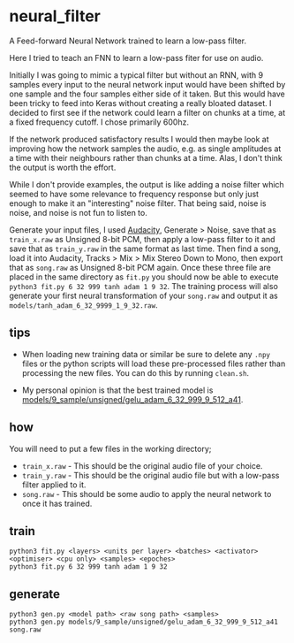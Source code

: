 # neural_filter
A Feed-forward Neural Network trained to learn a low-pass filter.

Here I tried to teach an FNN to learn a low-pass fiter for use on audio.

Initially I was going to mimic a typical filter but without an RNN, with 9 samples every input to the neural network input would have been shifted by one sample and the four samples either side of it taken. But this would have been tricky to feed into Keras without creating a really bloated dataset. I decided to first see if the network could learn a filter on chunks at a time, at a fixed frequency cutoff. I chose primarily 600hz.

If the network produced satisfactory results I would then maybe look at improving how the network samples the audio, e.g. as single amplitudes at a time with their neighbours rather than chunks at a time. Alas, I don't think the output is worth the effort.

While I don't provide examples, the output is like adding a noise filter which seemed to have some relevance to frequency response but only just enough to make it an "interesting" noise filter. That being said, noise is noise, and noise is not fun to listen to.

Generate your input files, I used [Audacity](https://www.audacityteam.org/), Generate > Noise, save that as `train_x.raw` as Unsigned 8-bit PCM, then apply a low-pass filter to it and save that as `train_y.raw` in the same format as last time. Then find a song, load it into Audacity, Tracks > Mix > Mix Stereo Down to Mono, then export that as `song.raw` as Unsigned 8-bit PCM again. Once these three file are placed in the same directory as `fit.py` you should now be able to execute `python3 fit.py 6 32 999 tanh adam 1 9 32`. The training process will also generate your first neural transformation of your `song.raw` and output it as `models/tanh_adam_6_32_9999_1_9_32.raw`.

## tips

- When loading new training data or similar be sure to delete any `.npy` files or the python scripts will load these pre-processed files rather than processing the new files. You can do this by running `clean.sh`.

- My personal opinion is that the best trained model is [models/9_sample/unsigned/gelu_adam_6_32_999_9_512_a41](models/9_sample/unsigned/gelu_adam_6_32_999_9_512_a41).

## how
You will need to put a few files in the working directory;
- `train_x.raw` - This should be the original audio file of your choice.
- `train_y.raw` - This should be the original audio file but with a low-pass filter applied to it.
- `song.raw` - This should be some audio to apply the neural network to once it has trained.

## train
`python3 fit.py <layers> <units per layer> <batches> <activator> <optimiser> <cpu only> <samples> <epoches>`<br>
`python3 fit.py 6 32 999 tanh adam 1 9 32`

## generate
 `python3 gen.py <model path> <raw song path> <samples>`<br>
 `python3 gen.py models/9_sample/unsigned/gelu_adam_6_32_999_9_512_a41 song.raw`

